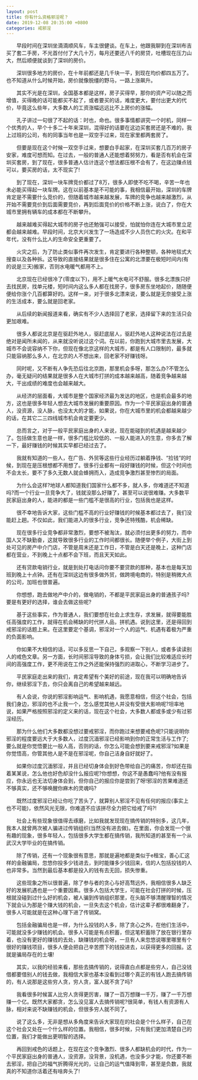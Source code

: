 ```yaml
---
layout: post
title: 你有什么资格邪淫呢？
date: 2019-12-08 20:35:00 +0800
categories: 戒邪淫
---
```


　　﻿﻿﻿﻿﻿﻿﻿﻿﻿﻿早段时间在深圳坐滴滴顺风车，车主很健谈。在车上，他跟我聊到在深圳布吉买了套二手房，不光首付付了大几十万，每月还要还八千的房贷，吐槽现在压力山大，然后顺便就谈到了深圳的房价。﻿﻿
　　深圳很多地方的房价，在十年前都还是几千块一平，到现在均价都四五万了。也不知道从什么时候开始，房价就像脱缰的野马，一路上涨飙升。
　　其实不光是在深圳，全国基本都是这样，房子买得早，那你的资产可以随之而增值，买得晚的话可能都买不起了，或者要买的话，难度更大，要付出更大的代价，毕竟这么些年，大多数人的工资涨幅远远比不上房价的涨幅。
　　孔子讲过一句很了不起的话：时也，命也。很多事情都讲究一个时机，同样一个优秀的人，早个十多二十年来深圳，混得好的话要在这边买套房还是不难的，我上过班的公司，有的同事当年也是一双空手过来，现在家里都两套房了。
　　但要是现在这个时候一双空手过来，想要白手起家，在深圳买套几百万的房子安家，难度可想而知。在过去，一般的普通人还能想着努努力，看是否有机会在深圳买套房，到了现在，很多普通人估计连这个想法都压根不会有了，在这边赚点钱可以，要买房的话，太不现实了!
　　到了现在，深圳一块车牌竞价都过了8万，很多人即使不吃不喝，辛苦一年也未必能买得起一块车牌。这在以前基本是不可能的事，我相信最开始，深圳的车牌肯定是不需要什么竞价的，但随着城市越来越发展，车牌的竞争也越来越激烈，从开始不需要竞价到后面需要竞价，再到后面竞价的价格不断上涨，说白了，你在大城市里拥有辆车的成本都在不断攀升。
　　越来越难买得起大城市的房子也还勉强可以接受，怕就怕你连在大城市里立足都会越来越难。早段时间，北京大兴发生了一场造成不少人员伤亡的火灾。在和平年代，没有什么比人的生命安全更重要了。
　　火灾之后，为了防止类似事件再次发生，肯定要进行各种整顿，各种地毯式大搜查以及各种拆。这导致的直接结果就是很多住在公寓的北漂要在极短时间内(有的说是三天)搬家，否则水电暖气都用不上。
　　北京现在已经很冷了(零度以下)，用不上暖气水电可不舒服。很多北漂族只好去找民房，找单元楼，短时间内这么多人都在找房子，很多房东坐地起价，随随便便给你涨个几百都算好的。这样一来，对于很多北漂来说，要么就是无奈接受上涨的生活成本，要么就是回老家。
　　从后续的新闻报道来看，确实有不少人选择回了老家，选择留下来的生活只会更加艰难。
　　很多人都说北京是在驱赶外地人，驱赶底层人，驱赶外地人这种说法在过去是绝对是闻所未闻的，从来就没听说过这个词。在以前，你跑到大城市里去发展，大城市不会说容纳不下你，但现在像北京这样的大城市，都是有人口限制的，最多就只能容纳那么多人，在北京的人不想出来，回老家不好赚钱呀。
　　同时呢，又不断有人争先恐后往北京跑，那里机会多呀，那怎么办?不管怎么办，毫无疑问的结果就是很多人在大城市打拼的成本越来越高，随着竞争越来越大，干出成绩的难度也会越来越大。
　　从经济的层面看，大城市是整个国家经济最为发达的地区，也是机会最多的地方，这也是很多年轻人想去大城市发展的重要原因。作为一个平民家庭出身的普通人，没资源，没人脉，也没太大的才能，如果说，你在大城市里的机会都越来越少的话，在其它二三四线城市机会肯定要更少。
　　总而言之，对于一般平民家庭出身的人来说，现在能碰到的机遇是越来越少了。包括做生意也是一样，很多门槛比较低的、一般人能进入的生意，你多去了解一下，最好赚钱的时候其实早都已经过去了。
　　我就有知道的一些人，在广告、外贸等这些行业经历过躺着挣钱、“捡钱”的时候，到现在是压根想都不用想了。很多行业都有一段好赚钱的时候，但这个时间也不会太长，要不了多久无数人就会蜂拥而入，造成竞争激烈甚至惨烈的局面。
　　为什么会这样?地球人都知道我们国家什么都不多，就人多，你难道还不知道吗?而一个行业一旦竞争大了，钱就没那么好赚了，甚至可以说很难赚。大多数平民家庭出身的人，能进的都是一些门槛不是很高的行业，包括我也是这样。
　　很不幸地告诉大家，这些门槛不高的行业好赚钱的时候基本都过去了，我们没能赶上趟。不仅如此，我们能进入的很多行业，竞争还特残酷，机会稀缺。
　　现在很多行业竞争都非常激烈，要想不被淘汰，就必须付出更多的努力，而中国人又不缺勤奋，这就导致很多行业的工作时间都很长。随便举个例子，大街上到处可见的房产中介门店，不管是周末还是工作日，不管是白天还是晚上，这种门店都在营业，不到晚上十点都不会下班，而且天天如此。
　　还有贷款电销行业，就是到处打电话问你要不要贷款的那种，基本也是每天加班到晚上十点钟。还有在深圳这边有很多做外贸，做跨境电商的，特别是稍微大点的公司，加班也很普遍。
　　你想想，跑去做地产中介的，做电销的，不都是平民家庭出身的普通孩子吗?要是有更好的选择，谁会去做这些呢?
　　基于这些事实，作为普通人，我们要想在社会上求生存，求发展，就得要能胜任高强度的工作，就得在机会稀缺的时代拼人品，拼机遇。说到这里，还是得回到戒邪淫的话题上来。在这里要定个基调，邪淫对一个人的运气、机遇有着极为严重的负面影响。
　　你如果不大相信的话，可以多反思一下自己，多观察一下别人，或者多读读别人的戒色文章。另一方面，长时间邪淫导致的身体亏损，会让我们比较难适应长时间的高强度工作，更不用说在工作之外还能保持强烈的进取心，不断学习进步了。
　　平民家庭走出来的我们，肯定希望有个美好的前途，现在我可以明确地告诉你，继续邪淫下去，你只会离自己的希望越来越远。
　　有人会说，你说的邪淫影响运气、影响机遇，我愿意相信，但这个社会，包括我们身边，邪淫的也不止我一个，怎么感觉其他人并没有受很大影响呢?坦率地说，如果严格按照邪淫的定义来的话，现在这个社会，大多数人都或多或少有过邪淫经历。
　　那为什么他们大多数都没想过要戒邪淫，而你跑过来想要戒色呢?只能说明你邪淫的程度要远大于大多数人，过度沉湎邪淫已经影响到你的正常生活与工作了;要么就是你觉悟要比一般人高，否则的话，你怎么可能会想到要来戒邪淫?如果是你觉悟高，你管其他人是不是在邪淫呢，你自己洁身自好就好了。
　　如果你过度沉湎邪淫，并且已经切身体会到好色带给自己的痛苦，你却还在指着某某说，怎么他也好色却没什么报应呢?你想想，你这不是愚蠢吗?他有没有报应，你永远也无法切身体会到，但你自己的报应你是尝到了呀!邪淫的苦果难道还不够真实，还不够唤醒你麻木的灵魂吗?
　　既然过度邪淫已经让你吃了苦头了，就算别人邪淫不见有任何的报应(事实上也不可能)，依然风光无限，你难道不应该拼尽全力把它给戒了吗?!
　　社会上有些现象很值得去琢磨，比如我就发现现在搞传销的特别多，这几年，我本人就曾两次被人骗进过传销组织(当然没有进去做)。在里面，你会发现一个很有趣的现象，很多年轻人，包括很多大学生都在搞传销，我所知道的甚至有一个从武汉大学毕业的在搞传销。
　　除了传销，还有一个现象很有意思，那就是遍地都是类似于e租宝，善心汇这样的金融骗局，忽悠你投多少钱进去，到时能赚多少钱回来，信的人包括投钱的人也非常多。当然到最后基本都是投入的钱有去无回，损失惨重。
　　这些现象之所以很普遍，除了参与者的贪心与好高骛远外，我相信很多人缺乏好的发展机遇也是一个重要因素。很多人包括大学生，可能在社会打拼的时候，压根就没碰到过什么好的机会，被人骗到传销组织那里，在头脑不够清醒理智的情况下就会认为那是个赚大钱的机会，一旦失去这个机会，估计这辈子都很难翻身了，很多人可能就是在这种心理下进了传销窝。
　　包括金融骗局也是一样，为什么投钱的人多，除了贪心之外，在他们生活中，可能就没多少赚钱的机会。很多人可能是有点积蓄，但这笔积蓄除了放在银行里存着，也没有更好的赚钱的去处，缺赚钱的机会呀，一旦有人来忽悠说哪里哪里有个很好的赚钱项目，很多人便会把自己辛苦攒下的钱投进去，以获得更多的回报。这就是骗局存在的土壤!
　　其实，以我的经验来看，那些去搞传销的，说得直白点都是些穷人，自己没钱借都要借别人的钱去做，我相信大家也基本没看到过哪个真正的有钱人跑去搞传销的，有人说那是这些穷人贪，穷人贪，富人就不贪了吗?
　　我看很多时候富人比穷人贪得更厉害，赚了一百万想赚一千万，赚了一千万想赚一个亿。既然大家都贪，怎么没见富人去搞传销呢?很简单，有钱人有资源有人脉，相对来说不缺赚钱的机会，但很多穷人就不同了。
　　说了这么多，无非是想从多角度来告诉大家现在的社会是个什么样子，自己在这个社会又处在一个什么样的位置。我相信，很多时候，只有我们更加清楚自己的位置，我们才能做出更明智的选择。
　　再回到戒色的话题上，在现在这个竞争激烈、很多人都缺机会的时代，作为一个平民家庭出身的普通人，没资源，没背景，没机遇，也没多少才能，你还要不断去邪淫，把自己的福气折腾得光光的，让自己的运气值降到零，甚至是负数，我就真的不知道你活着还有啥奔头了!﻿﻿
